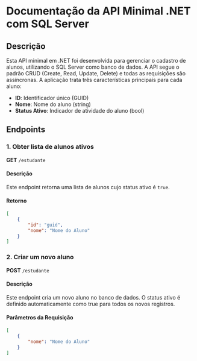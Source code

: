 # Documentação da API Minimal .NET com SQL Server

## Descrição
Esta API minimal em .NET foi desenvolvida para gerenciar o cadastro de alunos, utilizando o SQL Server como banco de dados. A API segue o padrão CRUD (Create, Read, Update, Delete) e todas as requisições são assíncronas. A aplicação trata três características principais para cada aluno:

- **ID**: Identificador único (GUID)
- **Nome**: Nome do aluno (string)
- **Status Ativo**: Indicador de atividade do aluno (bool)

## Endpoints

### 1. Obter lista de alunos ativos

**GET** `/estudante`

#### Descrição
Este endpoint retorna uma lista de alunos cujo status ativo é `true`.

#### Retorno
````json
[
    {
        "id": "guid",
        "nome": "Nome do Aluno"
    }
]
````

### 2. Criar um novo aluno

**POST** `/estudante`

#### Descrição
Este endpoint cria um novo aluno no banco de dados. O status ativo é definido automaticamente como true para todos os novos registros.

#### Parâmetros da Requisição

````json
[
    {
        "nome": "Nome do Aluno"
    }
]
````
